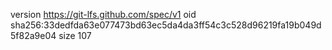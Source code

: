 version https://git-lfs.github.com/spec/v1
oid sha256:33dedfda63e077473bd63ec5da4da3ff54c3c528d96219fa19b049d5f82a9e04
size 107
